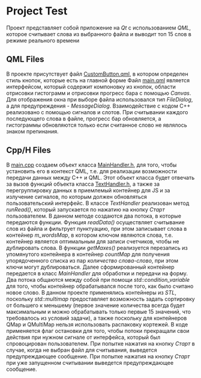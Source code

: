 # Project Test
Проект представляет собой приложение на *Qt* с использованием *QML*, которое считывает слова из выбранного файла и выводит топ 15 слов в режиме реального времени

## QML Files
В проекте присутствует файл [CustomButton.qml](Test/CustomButton.qml), в котором определен стиль кнопок, которые есть на главной форме
Файл [main.qml](Test/main.qml) является интерфейсом, который содержит компоновку из кнопок, области отрисовки гистограмм и отрисовки прогресс бара с помощью *Canvas*. Для отображения окна при выборе файла использовался тип *FileDialog*, а для предупреждения - *MessageDialog*. Взаимодействие с кодом C++ реализовано с помощью сигналов и слотов. При считывании каждого последующего слова в файле, прогресс бар обновляется, а гистограммы обновляются только если считанное слово не являлось знаком препинания.

## Cpp/H Files
В [main.cpp](Test/main.cpp) создаем объект класса [MainHandler.h](Test/MainHandler.h), для того, чтобы установить его в контекст QML, т.е. для реализации возможности передачи данных между C++ и QML. Этот объект класса будет отвечать за вызов функций объекта класса [TextHandler.h](Test/TextHandler.h), а также за перегруппировку данных в приемлемый контейнер для JS и за излучение сигналов, по которым должен обновляться пользовательский интерфейс. 
В классе *TextHandler* реализован метод *runRead()*, который запускается по нажатию на кнопку *Старт* пользователем. В данном методе создаются два потока, в которые передаются функции. Функция *readData()* осуществляет считывание слов из файла и фильтрует пунктуацию, при этом записывает слова в контейнер *m_wordsMap*, в котором ключом являются слова, т.е. контейнер является оптимальным для записи счетчиков, чтобы не дублировать слова. В функции *getMaxes()* реализуется перезапись из упомянутого контейнера в контейнер *countMap* для получения упорядоченного списка из пар *количество слова-слово*, при этом ключи могут дублироваться. Далее сформированный контейнер передается в класс *MainHandler* для обработки и передачи на форму. 
Два потока общаются между собой при помощи *std::condition_variable* для того, чтобы контейнер обрабатывался после того, как было считано новое слово. 
В данном проекте применялись контейнеры из *STL*, поскольку *std::multimap* предоставляет возможность задать сортировку от большего к меньшему (первое значение количества всегда будет максимальным и можно обрабатывать только первые 15 значений, что требовалось из условий задачи), а также поскольку для контейнеров QMap и QMultiMap нельзя использовать распаковку кортежей. 
В коде применяется флаг остановки для того, чтобы потоки прекращали свои действия при нужном сигнале от интерфейса, который был спровоцирован пользователем.
При попытке нажатия на кнопку *Старт* в случае, когда не выбран файл для считывания, выведется предупреждающее сообщение.
При попытке нажатия на кнопку *Старт* при уже запущенном считывании выведется предупреждающее сообщение.